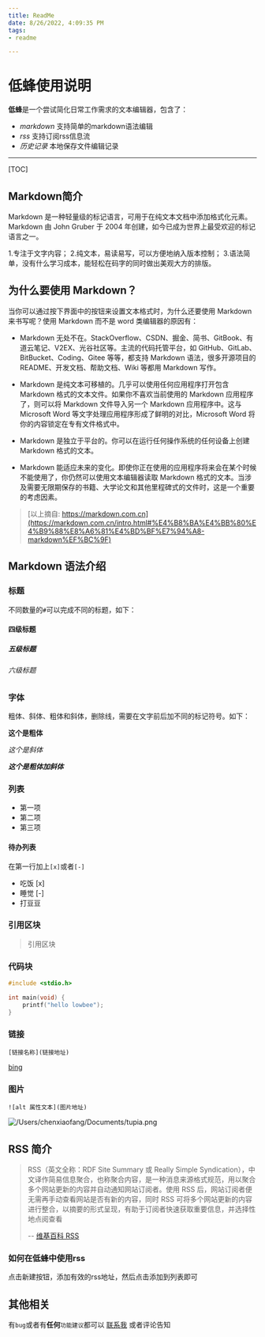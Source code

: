 ```yaml
---
title: ReadMe
date: 8/26/2022, 4:09:35 PM
tags:
- readme

---
```


# 低蜂使用说明

**低蜂**是一个尝试简化日常工作需求的文本编辑器，包含了：

- *markdown*  支持简单的markdown语法编辑 
- *rss*       支持订阅rss信息流
- *历史记录*   本地保存文件编辑记录

-------------------

[TOC]

## Markdown简介
Markdown 是一种轻量级的标记语言，可用于在纯文本文档中添加格式化元素。Markdown 由 John Gruber 于 2004 年创建，如今已成为世界上最受欢迎的标记语言之一。

1.专注于文字内容；
2.纯文本，易读易写，可以方便地纳入版本控制；
3.语法简单，没有什么学习成本，能轻松在码字的同时做出美观大方的排版。

## 为什么要使用 Markdown？
当你可以通过按下界面中的按钮来设置文本格式时，为什么还要使用 Markdown 来书写呢？使用 Markdown 而不是 word 类编辑器的原因有：

- Markdown 无处不在。StackOverflow、CSDN、掘金、简书、GitBook、有道云笔记、V2EX、光谷社区等。主流的代码托管平台，如 GitHub、GitLab、BitBucket、Coding、Gitee 等等，都支持 Markdown 语法，很多开源项目的 README、开发文档、帮助文档、Wiki 等都用 Markdown 写作。

- Markdown 是纯文本可移植的。几乎可以使用任何应用程序打开包含 Markdown 格式的文本文件。如果你不喜欢当前使用的 Markdown 应用程序了，则可以将 Markdown 文件导入另一个 Markdown 应用程序中。这与 Microsoft Word 等文字处理应用程序形成了鲜明的对比，Microsoft Word 将你的内容锁定在专有文件格式中。

- Markdown 是独立于平台的。你可以在运行任何操作系统的任何设备上创建 Markdown 格式的文本。

- Markdown 能适应未来的变化。即使你正在使用的应用程序将来会在某个时候不能使用了，你仍然可以使用文本编辑器读取 Markdown 格式的文本。当涉及需要无限期保存的书籍、大学论文和其他里程碑式的文件时，这是一个重要的考虑因素。

> [以上摘自: https://markdown.com.cn](https://markdown.com.cn/intro.html#%E4%B8%BA%E4%BB%80%E4%B9%88%E8%A6%81%E4%BD%BF%E7%94%A8-markdown%EF%BC%9F)

## Markdown 语法介绍

### 标题

不同数量的`#`可以完成不同的标题，如下：

#### 四级标题

##### 五级标题

###### 六级标题

### 字体

粗体、斜体、粗体和斜体，删除线，需要在文字前后加不同的标记符号。如下：

**这个是粗体**

*这个是斜体*

***这个是粗体加斜体***

### 列表

- 第一项
- 第二项
- 第三项

#### 待办列表

在第一行加上`[x]`或者`[-]`
- 吃饭 [x]
- 睡觉 [-]
- 打豆豆 




### 引用区块

> 引用区块

### 代码块
``` cpp
#include <stdio.h>

int main(void) {
    printf("hello lowbee");
}
```

### 链接
`[链接名称](链接地址)`

[bing](https://www.bing.com/)


### 图片

`![alt 属性文本](图片地址)`

![/Users/chenxiaofang/Documents/tupia.png](https://img1.baidu.com/it/u=729938845,709425648&fm=253&fmt=auto&app=138&f=JPEG?w=977&h=500)

## RSS 简介

> RSS（英文全称：RDF Site Summary 或 Really Simple Syndication），中文译作简易信息聚合，也称聚合内容，是一种消息来源格式规范，用以聚合多个网站更新的内容并自动通知网站订阅者。使用 RSS 后，网站订阅者便无需再手动查看网站是否有新的内容，同时 RSS 可将多个网站更新的内容进行整合，以摘要的形式呈现，有助于订阅者快速获取重要信息，并选择性地点阅查看 
> 
> -- [维基百科 RSS](https://zh.wikipedia.org/wiki/RSS)

### 如何在低蜂中使用rss

点击新建按钮，添加有效的rss地址，然后点击添加到列表即可

## 其他相关

有`bug`或者有**任何**`功能建议`都可以
[联系我](mailto:wim.k.f@live.com) 或者评论告知